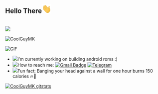 <h2>Hello There<img src="https://raw.githubusercontent.com/ABSphreak/ABSphreak/master/gifs/Hi.gif" width="30px"></h2><br>

<img align='center' src='https://user-images.githubusercontent.com/5713670/87202985-820dcb80-c2b6-11ea-9f56-7ec461c497c3.gif' width='180"'>

<img align="center" src="https://komarev.com/ghpvc/?username=CoolGuyMK&style=plastic&" alt="CoolGuyMK" /><br>

<img align="center" alt="GIF" src="https://i.pinimg.com/originals/e4/26/70/e426702edf874b181aced1e2fa5c6cde.gif" /><br>

-  <img src="https://media.giphy.com/media/gicLJtvYJlEh0LSdCl/giphy.gif" width="30px">I’m currently working on building android roms :)
- <img src="https://media.giphy.com/media/ObNTw8Uzwy6KQ/giphy.gif" width="30px">How to reach me: [![Gmail Badge](https://img.shields.io/badge/-coolguymk1@gmail.com-c14438?style=flat-square&logo=Gmail&logoColor=white&link=mailto:mailharshkhatri@gmail.com)](mailto:coolguymk1@gmail.com) <a href="https://t.me/SILENT_KILLER404"><img src="https://img.shields.io/badge/Telegram--_.svg?style=social&logo=telegram" alt="Telegram"></a>
- <img src="https://camo.githubusercontent.com/6fd36e6e6a68c74fd765aac4eb68cc3c8da05e9e2bac5937a6f70d257bcd6178/68747470733a2f2f692e70696e696d672e636f6d2f6f726967696e616c732f32352f64322f35342f32356432353464663233366336313330366263656238366466356636373166312e676966" width="45px">Fun fact: Banging your head against a wall for one hour burns 150 calories 🔥🤯

[![CoolGuyMK gitstats](https://github-readme-stats.vercel.app/api?username=CoolGuyMK&layout=compact&theme=radical&show_icons=true&count_private=true&border_radius=24)](https://github.com/CoolGuyMK)

